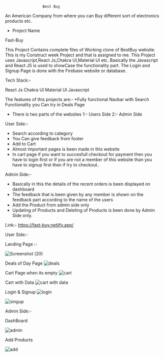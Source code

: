                      Best Buy

An American Company from where you can Buy different sort of electronics products etc.

* Project Name 

 Fast-Buy
 
 This Project Contains complete files of Working clone of BestBuy website. This is my Construct week Project and that is assigned to me. This Project uses 
 Javascript,React Js,Chakra UI,Material UI etc. Basically the Javascript and React JS is used to showCase the functionality part. The Login and Signup Page is
 done with the Firebase website or database.
 
 Tech Stack:-
 
 React Js
 Chakra UI
 Material UI
 Javascript
 
 
The features of this projects are:-
*Fully functional Navbar with Search Functionality you Can try in Deals Page
* There is two parts of the websites
1:- Users Side
2:- Admin Side

User Side:-
* Search according to category
* You Can give feedback from footer
* Add to Cart
* Almost important pages is been made in this website
* In cart page if you want to succesfull checkout for payment then you have to login first or if you are not a member of this website than you have to signup first then if try to checkout..

Admin Side:-
* Basically in this the details of the recent orders is been displayed on dashboard
* The feedback that is been given by any member is shown on the feedback part according to the name of the users
* Add the Product from admin side only
* Updating of Products and Deleting of Products is been done by Admin Side only.


Link:- https://fast-buy.netlify.app/



User Side:- 

Landing Page :- 

![Screenshot (20)](https://user-images.githubusercontent.com/110033165/208610471-ee2b5d62-b5e1-454a-aabd-cd3320ab40a3.png)

Deals of Day Page
![deals](https://user-images.githubusercontent.com/110033165/208610629-dcae6fe4-0248-4e1f-8c41-007e4a92a829.png)


Cart Page when its empty
![cart](https://user-images.githubusercontent.com/110033165/208610685-3b7dd1d9-cea3-43ad-aa5c-b8dfcce3d751.png)


Cart with Data
![cart with data](https://user-images.githubusercontent.com/110033165/208611047-7acac637-a537-43f7-b893-22a280e1ae26.png)


Login & Signup 
![login](https://user-images.githubusercontent.com/110033165/208611391-0e3c81f2-fde4-4e44-b2c8-6b18924625c6.png)

![singup](https://user-images.githubusercontent.com/110033165/208611552-6da17892-fa92-423b-a1c7-82f56a4b2346.png)


Admin Side:-

DashBoard

![admin](https://user-images.githubusercontent.com/110033165/208611621-2182dce1-e3f1-4961-b485-9b0b4ab4fdd0.png)

Add Products

![add](https://user-images.githubusercontent.com/110033165/208611707-92403a15-7faa-42cc-abd3-842ac301ed5d.png)





